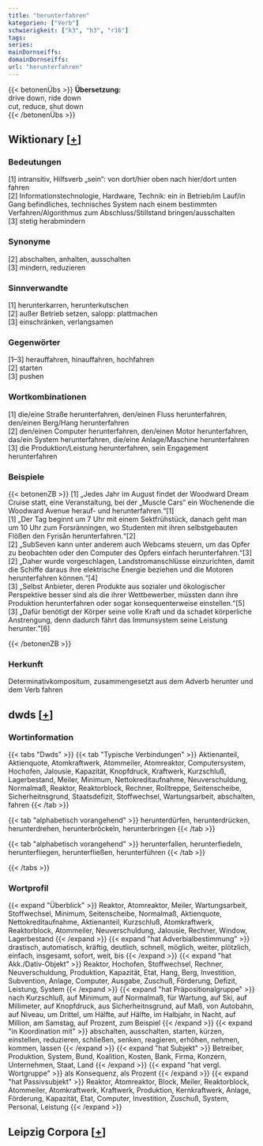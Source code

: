 ```yaml
---
title: "herunterfahren"
kategorien: ["Verb"]
schwierigkeit: ["k3", "h3", "r16"]
tags:
series:
mainDornseiffs:
domainDornseiffs:
url: "herunterfahren"
---
```


{{< betonenÜbs >}}
**Übersetzung:**  
drive  down, ride  down  
cut, reduce, shut down  
{{< /betonenÜbs >}}

## Wiktionary [[+](https://de.wiktionary.org/wiki/herunterfahren)]

### Bedeutungen
[1] intransitiv, Hilfsverb „sein“: von dort/hier oben nach hier/dort unten fahren  
[2] Informationstechnologie, Hardware, Technik: ein in Betrieb/im Lauf/in Gang befindliches, technisches System nach einem bestimmten Verfahren/Algorithmus zum Abschluss/Stillstand bringen/ausschalten  
[3] stetig herabmindern  

### Synonyme
[2] abschalten, anhalten, ausschalten  
[3] mindern, reduzieren  

### Sinnverwandte
[1] herunterkarren, herunterkutschen  
[2] außer Betrieb setzen, salopp: plattmachen  
[3] einschränken, verlangsamen  

### Gegenwörter
[1–3] herauffahren, hinauffahren, hochfahren  
[2] starten  
[3] pushen  

### Wortkombinationen
[1] die/eine Straße herunterfahren, den/einen Fluss herunterfahren, den/einen Berg/Hang herunterfahren  
[2] den/einen Computer herunterfahren, den/einen Motor herunterfahren, das/ein System herunterfahren, die/eine Anlage/Maschine herunterfahren  
[3] die Produktion/Leistung herunterfahren, sein Engagement herunterfahren  

### Beispiele
{{< betonenZB >}}
[1] „Jedes Jahr im August findet der Woodward Dream Cruise statt, eine Veranstaltung, bei der „Muscle Cars“ ein Wochenende die Woodward Avenue herauf- und herunterfahren.“[1]  
[1] „Der Tag beginnt um 7 Uhr mit einem Sektfrühstück, danach geht man um 10 Uhr zum Forsränningen, wo Studenten mit ihren selbstgebauten Flößen den Fyrisån herunterfahren.“[2]  
[2] „SubSeven kann unter anderem auch Webcams steuern, um das Opfer zu beobachten oder den Computer des Opfers einfach herunterfahren.“[3]  
[2] „Daher wurde vorgeschlagen, Landstromanschlüsse einzurichten, damit die Schiffe daraus ihre elektrische Energie beziehen und die Motoren herunterfahren können.“[4]  
[3] „Selbst Anbieter, deren Produkte aus sozialer und ökologischer Perspektive besser sind als die ihrer Wettbewerber, müssten dann ihre Produktion herunterfahren oder sogar konsequenterweise einstellen.“[5]  
[3] „Dafür benötigt der Körper seine volle Kraft und da schadet körperliche Anstrengung, denn dadurch fährt das Immunsystem seine Leistung herunter.“[6]  

{{< /betonenZB >}}
### Herkunft
Determinativkompositum, zusammengesetzt aus dem Adverb herunter und dem Verb fahren  



## dwds [[+](https://www.dwds.de/wb/herunterfahren)]

### Wortinformation
{{< tabs "Dwds" >}}
{{< tab "Typische Verbindungen" >}}
Aktienanteil, Aktienquote, Atomkraftwerk, Atommeiler, Atomreaktor, Computersystem, Hochofen, Jalousie, Kapazität, Knopfdruck, Kraftwerk, Kurzschluß, Lagerbestand, Meiler, Minimum, Nettokreditaufnahme, Neuverschuldung, Normalmaß, Reaktor, Reaktorblock, Rechner, Rolltreppe, Seitenscheibe, Sicherheitnsgrund, Staatsdefizit, Stoffwechsel, Wartungsarbeit, abschalten, fahren
{{< /tab >}}

{{< tab "alphabetisch vorangehend" >}}
herunterdürfen, herunterdrücken, herunterdrehen, herunterbröckeln, herunterbringen
{{< /tab >}}

{{< tab "alphabetisch vorangehend" >}}
herunterfallen, herunterfiedeln, herunterfliegen, herunterfließen, herunterführen
{{< /tab >}}

{{< /tabs >}}

### Wortprofil
{{< expand "Überblick" >}} Reaktor, Atomreaktor, Meiler, Wartungsarbeit, Stoffwechsel, Minimum, Seitenscheibe, Normalmaß, Aktienquote, Nettokreditaufnahme, Aktienanteil, Kurzschluß, Atomkraftwerk, Reaktorblock, Atommeiler, Neuverschuldung, Jalousie, Rechner, Window, Lagerbestand {{< /expand >}}
{{< expand "hat Adverbialbestimmung" >}} drastisch, automatisch, kräftig, deutlich, schnell, möglich, weiter, plötzlich, einfach, insgesamt, sofort, weit, bis {{< /expand >}}
{{< expand "hat Akk./Dativ-Objekt" >}} Reaktor, Hochofen, Stoffwechsel, Rechner, Neuverschuldung, Produktion, Kapazität, Etat, Hang, Berg, Investition, Subvention, Anlage, Computer, Ausgabe, Zuschuß, Förderung, Defizit, Leistung, System {{< /expand >}}
{{< expand "hat Präpositionalgruppe" >}} nach Kurzschluß, auf Minimum, auf Normalmaß, für Wartung, auf Ski, auf Millimeter, auf Knopfdruck, aus Sicherheitnsgrund, auf Maß, von Autobahn, auf Niveau, um Drittel, um Hälfte, auf Hälfte, im Halbjahr, in Nacht, auf Million, am Samstag, auf Prozent, zum Beispiel {{< /expand >}}
{{< expand "in Koordination mit" >}} abschalten, ausschalten, starten, kürzen, einstellen, reduzieren, schließen, senken, reagieren, erhöhen, nehmen, kommen, lassen {{< /expand >}}
{{< expand "hat Subjekt" >}} Betreiber, Produktion, System, Bund, Koalition, Kosten, Bank, Firma, Konzern, Unternehmen, Staat, Land {{< /expand >}}
{{< expand "hat vergl. Wortgruppe" >}} als Konsequenz, als Prozent {{< /expand >}}
{{< expand "hat Passivsubjekt" >}} Reaktor, Atomreaktor, Block, Meiler, Reaktorblock, Atommeiler, Atomkraftwerk, Kraftwerk, Produktion, Kernkraftwerk, Anlage, Förderung, Kapazität, Etat, Computer, Investition, Zuschuß, System, Personal, Leistung {{< /expand >}}

## Leipzig Corpora [[+](https://corpora.uni-leipzig.de/en/res?word=herunterfahren&corpusId=deu_newscrawl-public_2018)]

